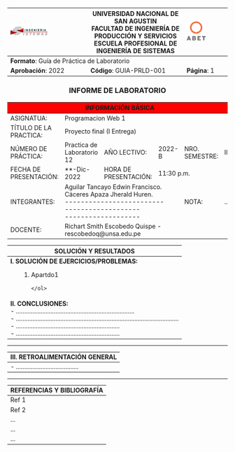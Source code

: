 <div align="center">
<table>
    <theader>
        <tr>
            <td><img src="https://github.com/rescobedoq/pw2/blob/main/epis.png?raw=true" alt="EPIS" style="width:50%; height:auto"/></td>
            <th>
                <span style="font-weight:bold;">UNIVERSIDAD NACIONAL DE SAN AGUSTIN</span><br />
                <span style="font-weight:bold;">FACULTAD DE INGENIERÍA DE PRODUCCIÓN Y SERVICIOS</span><br />
                <span style="font-weight:bold;">ESCUELA PROFESIONAL DE INGENIERÍA DE SISTEMAS</span>
            </th>
            <td><img src="https://github.com/rescobedoq/pw2/blob/main/abet.png?raw=true" alt="ABET" style="width:50%; height:auto"/></td>
        </tr>
    </theader>
    <tbody>
        <tr><td colspan="3"><span style="font-weight:bold;">Formato</span>: Guía de Práctica de Laboratorio</td></tr>
        <tr><td><span style="font-weight:bold;">Aprobación</span>:  2022 </td><td><span style="font-weight:bold;">Código</span>: GUIA-PRLD-001</td><td><span style="font-weight:bold;">Página</span>: 1</td></tr>
    </tbody>
</table>
</div>
<div align="center">
 <h3>INFORME DE LABORATORIO</h3>
</div>
<table>
 <theader>
  <tr><th colspan="6" bgcolor="red">INFORMACIÓN BÁSICA</th></tr>
 </theader>
 <tbody>
  <tr><td>ASIGNATUA:</td><td colspan="5">Programacion Web 1 </td></tr>
  <tr><td>TÍTULO DE LA PRACTICA:</td><td colspan="4">Proyecto final (I Entrega) <td></tr>
  <tr><td>NÚMERO DE PRÁCTICA:</td><td>Practica de Laboratorio 12</td><td>AÑO LECTIVO:</td><td>2022-B</td><td>NRO. SEMESTRE:</td><td>II</td></tr>
  <tr><td>FECHA DE PRESENTACIÓN:</td><td> **-Dic-2022</td><td>HORA DE PRESENTACIÓN:</td><td colspan="3">11:30 p.m.</td></tr>


  <tr><td>INTEGRANTES:</td><td colspan="3">Aguilar Tancayo Edwin Francisco. <br>Cáceres Apaza Jherald Huren.<br>-------------------------<br>-------------------<br>-------------------</td><td>NOTA:</td><td>...</td></tr>

  <tr><td>DOCENTE:</td><td colspan="5">Richart Smith Escobedo Quispe - rescobedoq@unsa.edu.pe</td></tr>
 </tbody>
</table>
<table>
 <theader>
  <tr><th>SOLUCIÓN Y RESULTADOS</th></tr>
 </theader>
 <tbody>
  <tr><td><strong>I. SOLUCIÓN DE EJERCICIOS/PROBLEMAS:</strong><br>
  <ul>
    <ol>
        <li>Apartdo1</li>

    </ol>
  </ul>

  <tr><td><strong>II. CONCLUSIONES:</strong><br>- ........................................................................<br>
  - ...................................................................................................<br>
  - ...............................................................<br>
  - ...............................................................<br></td></tr>
 </tbody>
</table>
<hr>
<table>
 <theader>
  <tr><td><strong>III. RETROALIMENTACIÓN GENERAL</strong><br>
  </td><tr>
 </theader>
 <tbody>
  <tr><td>- ......................................
  </td></tr>
 </tbody>
</table>
<hr>
<table>
 <theader>
  <tr><td><strong>REFERENCIAS Y BIBLIOGRAFÍA</strong></td><tr>
 </theader>
 <tbody>
  <tr><td>Ref 1</td></tr>
  <tr><td>Ref 2</td></tr>
  <tr><td>...</td></tr>
  <tr><td>...</td></tr>
  <tr><td>...</td></tr>
 </tbody>
</table>
